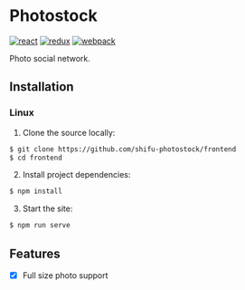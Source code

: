 # Photostock
[![react](https://aleen42.github.io/badges/src/react.svg)](https://aleen42.github.io/badges/src/react.svg)
[![redux](https://aleen42.github.io/badges/src/redux.svg)](https://aleen42.github.io/badges/src/redux.svg)
[![webpack](https://aleen42.github.io/badges/src/webpack.svg)](https://aleen42.github.io/badges/src/webpack.svg)

Photo social network.

## Installation

### Linux
1. Clone the source locally:

```sh
$ git clone https://github.com/shifu-photostock/frontend
$ cd frontend 
```

2. Install project dependencies:

```sh
$ npm install
```

3. Start the site:

```sh
$ npm run serve 
```

## Features

- [x] Full size photo support 
